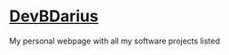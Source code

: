 # [DevBDarius](https://devbdarius.github.io/)

My personal webpage with all my software projects listed